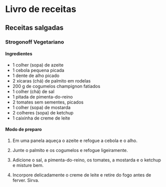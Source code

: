 # Livro de receitas

## Receitas salgadas

### Strogonoff Vegetariano

#### Ingredientes

- 1 colher (sopa) de azeite
- 1 cebola pequena picada
- 1 dente de alho picado
- 2 xícaras (chá) de palmito em rodelas
- 200 g de cogumelos champignon fatiados
- 1 colher (chá) de sal
- 1 pitada de pimenta-do-reino
- 2 tomates sem sementes, picados
- 1 colher (sopa) de mostarda
- 2 colheres (sopa) de ketchup
- 1 caixinha de creme de leite

#### Modo de preparo

1. Em uma panela aqueça o azeite e refogue a cebola e o alho.

2. Junte o palmito e os cogumelos e refogue ligeiramente.

3. Adicione o sal, a pimenta-do-reino, os tomates, a mostarda e o ketchup e misture bem.

4. Incorpore delicadamente o creme de leite e retire do fogo antes de ferver. Sirva.
